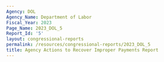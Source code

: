 ```yaml
---
Agency: DOL
Agency_Name: Department of Labor
Fiscal_Year: 2023
Page_Name: 2023_DOL_5
Report_Id: '5'
layout: congressional-reports
permalink: /resources/congressional-reports/2023_DOL_5
title: Agency Actions to Recover Improper Payments Report
---
```

